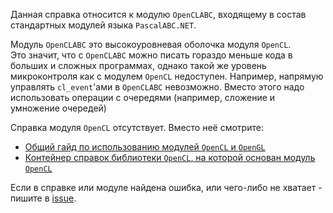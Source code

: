 ﻿


Данная справка относится к модулю `OpenCLABC`, входящему в состав стандартных модулей языка `PascalABC.NET`.

Модуль `OpenCLABC` это высокоуровневая оболочка модуля `OpenCL`.\
Это значит, что с `OpenCLABC` можно писать гораздо меньше кода в больших и сложных программах,
однако такой же уровень микроконтроля как с модулем `OpenCL` недоступен.
Например, напрямую управлять `cl_event`'ами в `OpenCLABC` невозможно.
Вместо этого надо использовать операции с очередями (например, сложение и умножение очередей)

Справка модуля `OpenCL` отсутствует. Вместо неё смотрите:
- [Общий гайд по использованию модулей `OpenCL` и `OpenGL`](../Гайд%20по%20использованию%20OpenCL%20и%20OpenGL.html)
- [Контейнер справок библиотеки `OpenCL`, на которой основан модуль `OpenCL`](https://www.khronos.org/registry/OpenCL/)

Если в справке или модуле найдена ошибка, или чего-либо не хватает - пишите в [issue](https://github.com/SunSerega/POCGL/issues).


